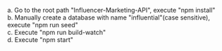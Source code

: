 a. Go to the root path "Influencer-Marketing-API", execute "npm install"<br>
b. Manually create a database with name "influential"(case sensitive), execute "npm run seed"<br>
c. Execute "npm run build-watch"<br>
d. Execute "npm start"<br>
